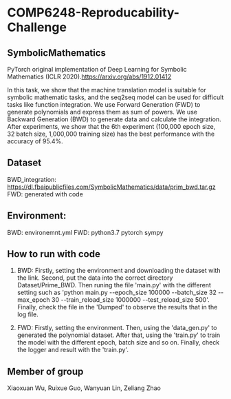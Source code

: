 # COMP6248-Reproducability-Challenge
## SymbolicMathematics

PyTorch original implementation of Deep Learning for Symbolic Mathematics (ICLR 2020).https://arxiv.org/abs/1912.01412

In this task, we show that the machine translation model is suitable for symbolic mathematic tasks, and the seq2seq model can be used for difficult tasks like function integration. We use Forward Generation (FWD) to generate polynomials and express them as sum of powers. We use Backward Generation (BWD) to generate data and calculate the integration. After experiments, we show that the 6th experiment (100,000 epoch size, 32 batch size, 1,000,000 training size) has the best performance with the accuracy of 95.4\%.

## Dataset
BWD_integration: https://dl.fbaipublicfiles.com/SymbolicMathematics/data/prim_bwd.tar.gz
FWD: generated with code

## Environment:
BWD: environemnt.yml
FWD: python3.7 pytorch sympy

## How to run with code
1. BWD: Firstly, setting the environment and downloading the dataset with the link. Second, put the data into the correct directory Dataset/Prime_BWD. Then runing the file 'main.py' with the different setting such as 'python main.py --epoch_size 100000 --batch_size 32 --max_epoch 30 --train_reload_size 1000000 --test_reload_size 500'. Finally, check the file in the 'Dumped' to observe the results that in the log file.

2. FWD: Firstly, setting the environment. Then, using the 'data_gen.py' to generated the polynomial dataset. After that, using the 'train.py' to train the model with the different epoch, batch size and so on. Finally, check the logger and result with the 'train.py'.

## Member of group
Xiaoxuan Wu, Ruixue Guo, Wanyuan Lin, Zeliang Zhao

